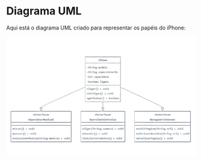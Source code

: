 # Diagrama UML

Aqui está o diagrama UML criado para representar os papéis do iPhone:

![Diagrama UML](./assets/UML.png)
 
